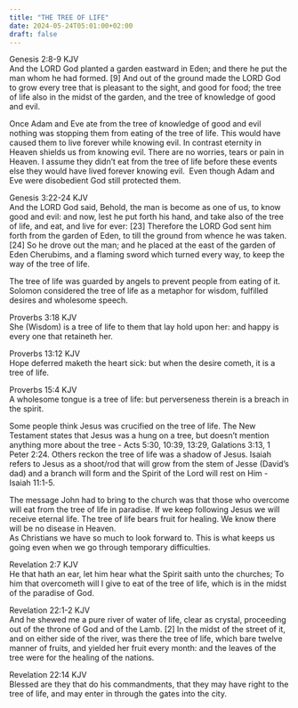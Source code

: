 ```yaml
---
title: "THE TREE OF LIFE"
date: 2024-05-24T05:01:00+02:00
draft: false
---
```

<html>
 <head></head>
 <body>
  <p>Genesis 2:8-9 KJV<br>And the LORD God planted a garden eastward in Eden; and there he put the man whom he had formed. [9] And out of the ground made the LORD God to grow every tree that is pleasant to the sight, and good for food; the tree of life also in the midst of the garden, and the tree of knowledge of good and evil.</p>
  <p>Once Adam and Eve ate from the tree of knowledge of good and evil nothing was stopping them from eating of the tree of life. This would have caused them to live forever while knowing evil. In contrast eternity in Heaven shields us from knowing evil. There are no worries, tears or pain in Heaven. I assume they didn’t eat from the tree of life before these events else they would have lived forever knowing evil. &nbsp;Even though Adam and Eve were disobedient God still protected them.</p>
  <p>Genesis 3:22-24 KJV<br>And the LORD God said, Behold, the man is become as one of us, to know good and evil: and now, lest he put forth his hand, and take also of the tree of life, and eat, and live for ever: [23] Therefore the LORD God sent him forth from the garden of Eden, to till the ground from whence he was taken. [24] So he drove out the man; and he placed at the east of the garden of Eden Cherubims, and a flaming sword which turned every way, to keep the way of the tree of life.</p>
  <p>The tree of life was guarded by angels to prevent people from eating of it. Solomon considered the tree of life as a metaphor for wisdom, fulfilled desires and wholesome speech.</p>
  <p>Proverbs 3:18 KJV<br>She (Wisdom) is a tree of life to them that lay hold upon her: and happy is every one that retaineth her.</p>
  <p>Proverbs 13:12 KJV<br>Hope deferred maketh the heart sick: but when the desire cometh, it is a tree of life.</p>
  <p>Proverbs 15:4 KJV<br>A wholesome tongue is a tree of life: but perverseness therein is a breach in the spirit.</p>
  <p>Some people think Jesus was crucified on the tree of life. The New Testament states that Jesus was a hung on a tree, but doesn’t mention anything more about the tree - Acts 5:30, 10:39, 13:29, Galations 3:13, 1 Peter 2:24. Others reckon the tree of life was a shadow of Jesus. Isaiah refers to Jesus as a shoot/rod that will grow from the stem of Jesse (David’s dad) and a branch will form and the Spirit of the Lord will rest on Him - Isaiah 11:1-5.</p>
  <p>The message John had to bring to the church was that those who overcome will eat from the tree of life in paradise. If we keep following Jesus we will receive eternal life. The tree of life bears fruit for healing. We know there will be no disease in Heaven.&nbsp;<br>As Christians we have so much to look forward to. This is what keeps us going even when we go through temporary difficulties.</p>
  <p>Revelation 2:7 KJV<br>He that hath an ear, let him hear what the Spirit saith unto the churches; To him that overcometh will I give to eat of the tree of life, which is in the midst of the paradise of God.</p>
  <p>Revelation 22:1-2 KJV<br>And he shewed me a pure river of water of life, clear as crystal, proceeding out of the throne of God and of the Lamb. [2] In the midst of the street of it, and on either side of the river, was there the tree of life, which bare twelve manner of fruits, and yielded her fruit every month: and the leaves of the tree were for the healing of the nations.</p>
  <p>Revelation 22:14 KJV<br>Blessed are they that do his commandments, that they may have right to the tree of life, and may enter in through the gates into the city.</p>
  <p>&nbsp;</p>
 </body>
</html>